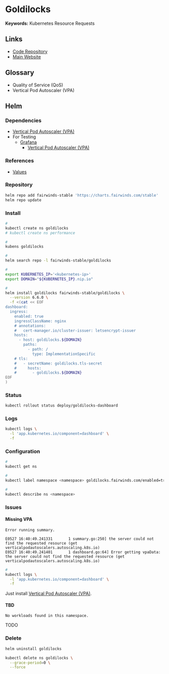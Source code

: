 # Goldilocks

**Keywords:** Kubernetes Resource Requests

## Links

- [Code Repository](https://github.com/FairwindsOps/goldilocks)
- [Main Website](https://fairwinds.com/goldilocks)

## Glossary

- Quality of Service (QoS)
- Vertical Pod Autoscaler (VPA)

## Helm

### Dependencies

- [Vertical Pod Autoscaler (VPA)](/kubernetes/autoscaler/vertical-pod-autoscaler.md)
- For Testing
  - [Grafana](/grafana/README.md#helm)
    - [Vertical Pod Autoscaler (VPA)](/grafana/README.md#vertical-pod-autoscaler-vpa)

### References

- [Values](https://github.com/FairwindsOps/charts/tree/master/stable/goldilocks#values)

### Repository

```sh
helm repo add fairwinds-stable 'https://charts.fairwinds.com/stable'
helm repo update
```

### Install

```sh
#
kubectl create ns goldilocks
# kubectl create ns performance

#
kubens goldilocks

#
helm search repo -l fairwinds-stable/goldilocks

#
export KUBERNETES_IP='<kubernetes-ip>'
export DOMAIN="${KUBERNETES_IP}.nip.io"

#
helm install goldilocks fairwinds-stable/goldilocks \
  --version 6.6.0 \
  -f <(cat << EOF
dashboard:
  ingress:
    enabled: true
    ingressClassName: nginx
    # annotations:
    #   cert-manager.io/cluster-issuer: letsencrypt-issuer
    hosts:
      - host: goldilocks.${DOMAIN}
        paths:
          - path: /
            type: ImplementationSpecific
    # tls:
    #   - secretName: goldilocks.tls-secret
    #     hosts:
    #       - goldilocks.${DOMAIN}
EOF
)
```

### Status

```sh
kubectl rollout status deploy/goldilocks-dashboard
```

### Logs

```sh
kubectl logs \
  -l 'app.kubernetes.io/component=dashboard' \
  -f
```

### Configuration

```sh
#
kubectl get ns

#
kubectl label namespace <namespace> goldilocks.fairwinds.com/enabled=true

#
kubectl describe ns <namespace>
```

<!-- ### Tips -->

<!-- ####

```sh
#
aws eks list-clusters --region us-east-1

#
aws eks list-nodegroups --cluster-name <cluster-name> --region us-east-1
``` -->

### Issues

#### Missing VPA

```log
Error running summary.
```

```log
E0527 16:40:49.241331       1 summary.go:250] the server could not find the requested resource (get verticalpodautoscalers.autoscaling.k8s.io)
E0527 16:40:49.241401       1 dashboard.go:64] Error getting vpaData: the server could not find the requested resource (get verticalpodautoscalers.autoscaling.k8s.io)
```

```sh
#
kubectl logs \
  -l 'app.kubernetes.io/component=dashboard' \
  -f
```

Just install [Vertical Pod Autoscaler (VPA)](/kubernetes/autoscaler/vertical-pod-autoscaler.md).

#### TBD

```log
No workloads found in this namespace.
```

<!--
Wait!
-->

TODO

### Delete

```sh
helm uninstall goldilocks

kubectl delete ns goldilocks \
  --grace-period=0 \
  --force
```
